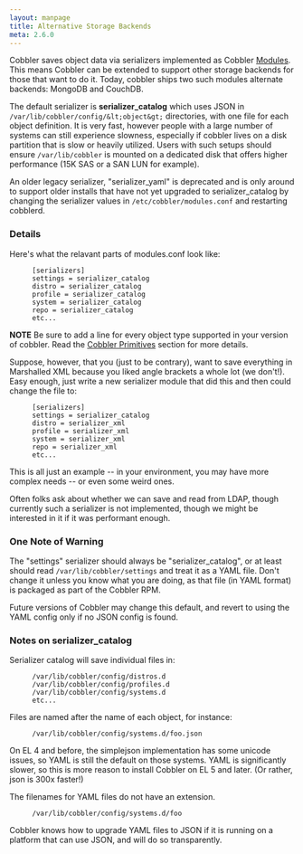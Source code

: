 ```yaml
---
layout: manpage
title: Alternative Storage Backends
meta: 2.6.0
---
```


<p>Cobbler saves object data via serializers implemented as Cobbler <a href="/manuals/2.6.0/4/4/2_-_Modules.html">Modules</a>. This means Cobbler can be extended to support other storage backends for those that want to do it. Today, cobbler ships two such modules alternate backends: MongoDB and CouchDB.</p>

<p>The default serializer is <strong>serializer_catalog</strong> which uses JSON in <code>/var/lib/cobbler/config/&amp;lt;object&amp;gt;</code> directories, with one file for each object definition. It is very fast, however people with a large number of systems can still experience slowness, especially if cobbler lives on a disk partition that is slow or heavily utilized. Users with such setups should ensure <code>/var/lib/cobbler</code> is mounted on a dedicated disk that offers higher performance (15K SAS or a SAN LUN for example).</p>

<p>An older legacy serializer, "serializer_yaml" is deprecated and is only around to support older installs that have not yet upgraded to serializer_catalog by changing the serializer values in <code>/etc/cobbler/modules.conf</code> and restarting cobblerd.</p>

<h3>Details</h3>

<p>Here's what the relavant parts of modules.conf look like:</p>

<p><figure class="highlight"><pre><code class="language-ini" data-lang="ini">[serializers]
settings = serializer_catalog
distro = serializer_catalog
profile = serializer_catalog
system = serializer_catalog
repo = serializer_catalog
etc...</code></pre></figure></p>

<p><strong>NOTE</strong> Be sure to add a line for every object type supported in your version of cobbler. Read the <a href="/manuals/2.6.0/3/1_-_Cobbler_Primitives.html">Cobbler Primitives</a> section for more details.</p>

<p>Suppose, however, that you (just to be contrary), want to save everything in Marshalled XML because you liked angle brackets a whole lot (we don't!). Easy enough, just write a new serializer module that did this and then could change the file to:</p>

<p><figure class="highlight"><pre><code class="language-ini" data-lang="ini">[serializers]
settings = serializer_catalog
distro = serializer_xml
profile = serializer_xml
system = serializer_xml
repo = serializer_xml
etc...</code></pre></figure></p>

<p>This is all just an example -- in your environment, you may have more complex needs -- or even some weird ones.</p>

<p>Often folks ask about whether we can save and read from LDAP, though currently such a serializer is not implemented, though we might be interested in it if it was performant enough.</p>

<h3>One Note of Warning</h3>

<p>The "settings" serializer should always be "serializer_catalog", or at least should read <code>/var/lib/cobbler/settings</code> and treat it as a YAML file. Don't change it unless you know what you are doing, as that file (in YAML format) is packaged as part of the Cobbler RPM.</p>

<p>Future versions of Cobbler may change this default, and revert to using the YAML config only if no JSON config is found.</p>

<h3>Notes on serializer_catalog</h3>

<p>Serializer catalog will save individual files in:</p>

<p><figure class="highlight"><pre><code class="language-bash" data-lang="bash">/var/lib/cobbler/config/distros.d
/var/lib/cobbler/config/profiles.d
/var/lib/cobbler/config/systems.d
etc...</code></pre></figure></p>

<p>Files are named after the name of each object, for instance:</p>

<p><figure class="highlight"><pre><code class="language-bash" data-lang="bash">/var/lib/cobbler/config/systems.d/foo.json</code></pre></figure></p>

<p>On EL 4 and before, the simplejson implementation has some unicode issues, so YAML is still the default on those systems. YAML is significantly slower, so this is more reason to install Cobbler on EL 5 and later. (Or rather, json is 300x faster!)</p>

<p>The filenames for YAML files do not have an extension.</p>

<p><figure class="highlight"><pre><code class="language-bash" data-lang="bash">/var/lib/cobbler/config/systems.d/foo</code></pre></figure></p>

<p>Cobbler knows how to upgrade YAML files to JSON if it is running on a platform that can use JSON, and will do so transparently.</p>
